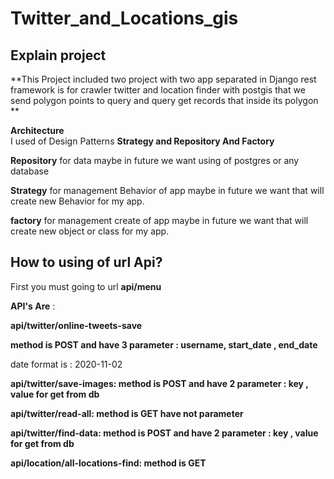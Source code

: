 # Twitter_and_Locations_gis



## **Explain project**  
  
**This Project included two project with two app separated in Django rest framework is for crawler twitter and location finder with postgis that we send polygon points to query and query get records that inside its polygon **  
  
**Architecture**  
I used of Design Patterns  **Strategy and Repository And Factory**  
  
**Repository** for data maybe in future we want using of postgres or any database  
  
**Strategy** for management Behavior of app maybe in future we want that will create new Behavior  for my app.  
  
**factory** for management create of app maybe in future we want that will create new object or class for my app.  

## **How to using of url Api?**  
  
First you must going to url **api/menu**  
  
**API's Are** :  
  
**api/twitter/online-tweets-save** 

**method is POST and have 3 parameter : username, start_date , end_date**

date format is : 2020-11-02


**api/twitter/save-images: method is POST and have 2 parameter : key , value for get from db**

**api/twitter/read-all: method is GET have not parameter**

**api/twitter/find-data:  method is POST and have 2 parameter : key , value for get from db**

**api/location/all-locations-find:  method is GET**
